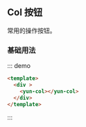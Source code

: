## Col 按钮

常用的操作按钮。

### 基础用法



::: demo

```html
<template>
  <div >
    <yun-col></yun-col>
  </div>
</template>
```

:::
